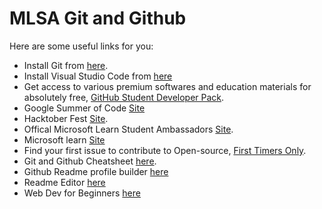 # MLSA Git and Github

Here are some useful links for you:

- Install Git from [here](https://git-scm.com/downloads?wt.mc_id=studentamb_315821).
- Install Visual Studio Code from [here](https://code.visualstudio.com/?wt.mc_id=studentamb_315821)
- Get access to various premium softwares and education materials for absolutely free, [GitHub Student Developer Pack](https://education.github.com/students?wt.mc_id=studentamb_315821).
- Google Summer of Code [Site](https://summerofcode.withgoogle.com/)
- Hacktober Fest [Site](https://hacktoberfest.com/).
- Offical Microsoft Learn Student Ambassadors [Site](https://studentambassadors.microsoft.com?wt.mc_id=studentamb_315821).
- Microsoft learn [Site](https://learn.microsoft.com/en-in/?wt.mc_id=studentamb_315821)
- Find your first issue to contribute to Open-source, [First Timers Only](https://www.firsttimersonly.com/).
- Git and Github Cheatsheet [here](https://github.com/EshanTrivedi21/Git-CheatSheet).
- Github Readme profile builder [here](https://rahuldkjain.github.io/gh-profile-readme-generator/)
- Readme Editor [here](https://readme.so/editor)
- Web Dev for Beginners [here](https://microsoft.github.io/Web-Dev-For-Beginners/)
